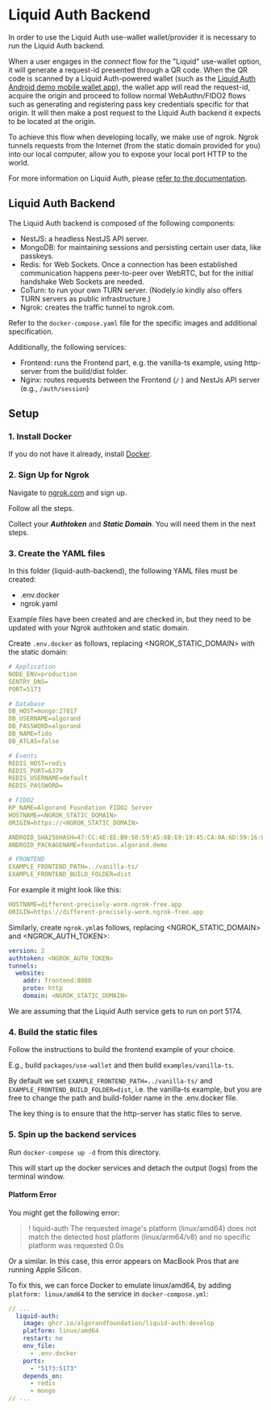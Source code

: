 # Liquid Auth Backend

In order to use the Liquid Auth use-wallet wallet/provider it is necessary to run the Liquid Auth backend.

When a user engages in the _connect_ flow for the "Liquid" use-wallet option, it will generate a request-id presented through a QR code. When the QR code is scanned by a Liquid Auth-powered wallet (such as the [Liquid Auth Android demo mobile wallet app](https://github.com/algorandfoundation/liquid-auth-android/tree/develop)), the wallet app will read the request-id, acquire the origin and proceed to follow normal WebAuthn/FIDO2 flows such as generating and registering pass key credentials specific for that origin. It will then make a post request to the Liquid Auth backend it expects to be located at the origin.

To achieve this flow when developing locally, we make use of ngrok. Ngrok tunnels requests from the Internet (from the static domain provided for you) into our local computer, allow you to expose your local port HTTP to the world.

For more information on Liquid Auth, please [refer to the documentation](https://liquidauth.com).

## Liquid Auth Backend

The Liquid Auth backend is composed of the following components:

- NestJS: a headless NestJS API server.
- MongoDB: for maintaining sessions and persisting certain user data, like passkeys.
- Redis: for Web Sockets. Once a connection has been established communication happens peer-to-peer over WebRTC, but for the initial handshake Web Sockets are needed.
- CoTurn: to run your own TURN server. (Nodely.io kindly also offers TURN servers as public infrastructure.)
- Ngrok: creates the traffic tunnel to ngrok.com.

Refer to the `docker-compose.yaml` file for the specific images and additional specification.

Additionally, the following services:
- Frontend: runs the Frontend part, e.g. the vanilla-ts example, using http-server from the build/dist folder.
- Nginx: routes requests between the Frontend (`/`  ) and NestJs API server (e.g., `/auth/session`)

## Setup

### 1. Install Docker

If you do not have it already, install [Docker](https://www.docker.com).

### 2. Sign Up for Ngrok

Navigate to [ngrok.com](https://ngrok.com) and sign up.

Follow all the steps.

Collect your **_Authtoken_** and **_Static Domain_**. You will need them in the next steps.

### 3. Create the YAML files

In this folder (liquid-auth-backend), the following YAML files must be created:

- .env.docker
- ngrok.yaml

Example files have been created and are checked in, but they need to be updated with your Ngrok authtoken and static domain.

Create `.env.docker` as follows, replacing <NGROK_STATIC_DOMAIN> with the static domain:

```YAML
# Application
NODE_ENV=production
SENTRY_DNS=
PORT=5173

# Database
DB_HOST=mongo:27017
DB_USERNAME=algorand
DB_PASSWORD=algorand
DB_NAME=fido
DB_ATLAS=false

# Events
REDIS_HOST=redis
REDIS_PORT=6379
REDIS_USERNAME=default
REDIS_PASSWORD=

# FIDO2
RP_NAME=Algorand Foundation FIDO2 Server
HOSTNAME=<NGROK_STATIC_DOMAIN>
ORIGIN=https://<NGROK_STATIC_DOMAIN>

ANDROID_SHA256HASH=47:CC:4E:EE:B9:50:59:A5:8B:E0:19:45:CA:0A:6D:59:16:F9:A9:C2:96:75:F8:F3:64:86:92:46:2B:7D:5D:5C
ANDROID_PACKAGENAME=foundation.algorand.demo

# FRONTEND
EXAMPLE_FRONTEND_PATH=../vanilla-ts/
EXAMPLE_FRONTEND_BUILD_FOLDER=dist
```

For example it might look like this:

```YAML
HOSTNAME=different-precisely-worm.ngrok-free.app
ORIGIN=https://different-precisely-worm.ngrok-free.app
```

Similarly, create `ngrok.yml`as follows, replacing <NGROK_STATIC_DOMAIN> and <NGROK_AUTH_TOKEN>:

```YAML
version: 2
authtoken: <NGROK_AUTH_TOKEN>
tunnels:
  website:
    addr: frontend:8080
    proto: http
    domain: <NGROK_STATIC_DOMAIN>
```

We are assuming that the Liquid Auth service gets to run on port 5174.

### 4. Build the static files

Follow the instructions to build the frontend example of your choice.

E.g., build `packages/use-wallet` and then build `examples/vanilla-ts`.

By default we set `EXAMPLE_FRONTEND_PATH=../vanilla-ts/` and `EXAMPLE_FRONTEND_BUILD_FOLDER=dist`, i.e. the vanilla-ts example, but you are free to change the path and build-folder name in the .env.docker file.

The key thing is to ensure that the http-server has static files to serve.

### 5. Spin up the backend services

Run `docker-compose up -d` from this directory.

This will start up the docker services and detach the output (logs) from the terminal window.

#### Platform Error

You might get the following error:

> ! liquid-auth The requested image's platform (linux/amd64) does not match the detected host platform (linux/arm64/v8) and no specific platform was requested 0.0s

Or a similar. In this case, this error appears on MacBook Pros that are running Apple Silicon.

To fix this, we can force Docker to emulate linux/amd64, by adding `platform: linux/amd64` to the service in `docker-compose.yml`:

```YAML
// ...
  liquid-auth:
    image: ghcr.io/algorandfoundation/liquid-auth:develop
    platform: linux/amd64
    restart: no
    env_file:
      - .env.docker
    ports:
      - "5173:5173"
    depends_on:
      - redis
      - mongo
// ...
```
